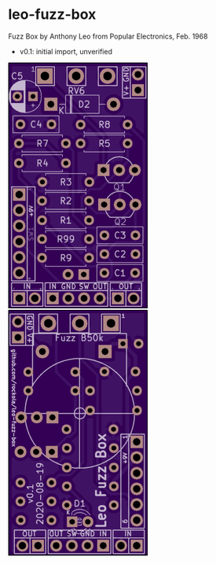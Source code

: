 # leo-fuzz-box

Fuzz Box by Anthony Leo from Popular Electronics, Feb. 1968 

* v0.1: initial import, unverified

![Front](https://raw.githubusercontent.com/rockola/leo-fuzz-box/master/images/leo-fuzz-box-front.png)
![Back](https://raw.githubusercontent.com/rockola/leo-fuzz-box/master/images/leo-fuzz-box-back.png)

